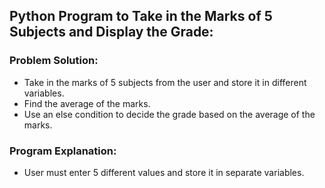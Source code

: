 ## Python Program to Take in the Marks of 5 Subjects and Display the Grade:

### Problem Solution: 
- Take in the marks of 5 subjects from the user and store it in different variables.
- Find the average of the marks.
- Use an else condition to decide the grade based on the average of the marks.

### Program Explanation: 
- User must enter 5 different values and store it in separate variables.
